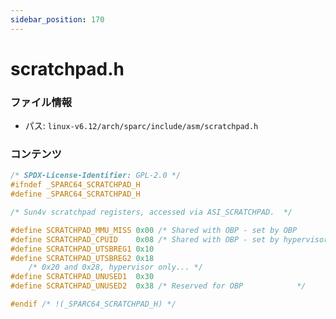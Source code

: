 ```yaml
---
sidebar_position: 170
---
```

# scratchpad.h

### ファイル情報

- パス: `linux-v6.12/arch/sparc/include/asm/scratchpad.h`

### コンテンツ

```h
/* SPDX-License-Identifier: GPL-2.0 */
#ifndef _SPARC64_SCRATCHPAD_H
#define _SPARC64_SCRATCHPAD_H

/* Sun4v scratchpad registers, accessed via ASI_SCRATCHPAD.  */

#define SCRATCHPAD_MMU_MISS	0x00 /* Shared with OBP - set by OBP	    */
#define SCRATCHPAD_CPUID	0x08 /* Shared with OBP - set by hypervisor */
#define SCRATCHPAD_UTSBREG1	0x10
#define SCRATCHPAD_UTSBREG2	0x18
	/* 0x20 and 0x28, hypervisor only... */
#define SCRATCHPAD_UNUSED1	0x30
#define SCRATCHPAD_UNUSED2	0x38 /* Reserved for OBP		    */

#endif /* !(_SPARC64_SCRATCHPAD_H) */

```
